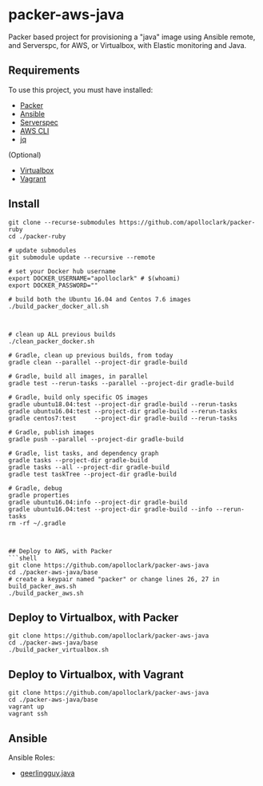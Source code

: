 # packer-aws-java

Packer based project for provisioning a "java" image using Ansible remote, 
and Serverspc, for AWS, or Virtualbox, with Elastic monitoring and Java.

## Requirements

To use this project, you must have installed:
- [Packer](https://www.packer.io/downloads.html)
- [Ansible](http://docs.ansible.com/ansible/latest/intro_installation.html)
- [Serverspec](http://serverspec.org/)
- [AWS CLI](https://docs.aws.amazon.com/cli/latest/userguide/installing.html)
- [jq](https://stedolan.github.io/jq/)

(Optional)
- [Virtualbox](https://www.virtualbox.org/wiki/Downloads)
- [Vagrant](https://www.vagrantup.com/downloads.html)

## Install
```shell
git clone --recurse-submodules https://github.com/apolloclark/packer-ruby
cd ./packer-ruby

# update submodules
git submodule update --recursive --remote

# set your Docker hub username
export DOCKER_USERNAME="apolloclark" # $(whoami)
export DOCKER_PASSWORD=""

# build both the Ubuntu 16.04 and Centos 7.6 images
./build_packer_docker_all.sh



# clean up ALL previous builds
./clean_packer_docker.sh

# Gradle, clean up previous builds, from today
gradle clean --parallel --project-dir gradle-build

# Gradle, build all images, in parallel
gradle test --rerun-tasks --parallel --project-dir gradle-build

# Gradle, build only specific OS images
gradle ubuntu18.04:test --project-dir gradle-build --rerun-tasks
gradle ubuntu16.04:test --project-dir gradle-build --rerun-tasks
gradle centos7:test     --project-dir gradle-build --rerun-tasks

# Gradle, publish images
gradle push --parallel --project-dir gradle-build

# Gradle, list tasks, and dependency graph
gradle tasks --project-dir gradle-build
gradle tasks --all --project-dir gradle-build
gradle test taskTree --project-dir gradle-build

# Gradle, debug
gradle properties
gradle ubuntu16.04:info --project-dir gradle-build
gradle ubuntu16.04:test --project-dir gradle-build --info --rerun-tasks
rm -rf ~/.gradle



## Deploy to AWS, with Packer
```shell
git clone https://github.com/apolloclark/packer-aws-java
cd ./packer-aws-java/base
# create a keypair named "packer" or change lines 26, 27 in build_packer_aws.sh
./build_packer_aws.sh
```

## Deploy to Virtualbox, with Packer
```shell
git clone https://github.com/apolloclark/packer-aws-java
cd ./packer-aws-java/base
./build_packer_virtualbox.sh
```

## Deploy to Virtualbox, with Vagrant
```shell
git clone https://github.com/apolloclark/packer-aws-java
cd ./packer-aws-java/base
vagrant up
vagrant ssh
```

## Ansible

Ansible Roles:
- [geerlingguy.java](https://github.com/geerlingguy/ansible-role-java)
